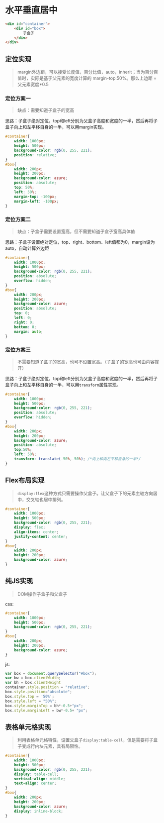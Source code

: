# 水平垂直居中

```html
<div id="container">
    <div id="box">
        子盒子
    </div>
</div>
```

## 定位实现
> margin外边距，可以接受长度值，百分比值，auto，inherit；当为百分百值时，实际是基于父元素的宽度计算的 margin-top:50%。那么上边距 = 父元素宽度*0.5
### 定位方案一

> 缺点：需要知道子盒子的宽高 

思路：子盒子绝对定位，top和left分别为父盒子高度和宽度的一半，然后再将子盒子向上和左平移自身的一半，可以用margin实现。

```css
#container{
    width: 1000px;
    height: 500px;
    background-color: rgb(0, 255, 221);
    position: relative;
}
#box{
    width: 200px;
    height: 200px;
    background-color: azure;
    position: absolute;
    top: 50%;
    left: 50%;
    margin-top: -100px;
    margin-left: -100px;
}
```

### 定位方案二

> 缺点：子盒子需要设置宽高，但不需要知道子盒子宽高具体值

思路：子盒子设置绝对定位，top、right、bottom、left值都为0，margin设为auto，自动计算外边距

```css
#container{
    width: 1000px;
    height: 500px;
    background-color: rgb(0, 255, 221);
    position: absolute;
    overflow: hidden;
}
#box{
    width: 200px;
    height: 200px;
    background-color: azure;
    position: absolute;
    top: 0;
    left: 0;
    right: 0;
    bottom: 0;
    margin: auto;
}
```

### 定位方案三

> 不需要知道子盒子的宽高，也可不设置宽高。（子盒子的宽高也可由内容撑开）

思路：子盒子绝对定位，top和left分别为父盒子高度和宽度的一半，然后再将子盒子向上和左平移自身的一半，可以用`transform`属性实现。

```css
#container{
    width: 1000px;
    height: 500px;
    background-color: rgb(0, 255, 221);
    position: absolute;
    overflow: hidden;
}
#box{
    width: 200px;
    height: 200px;
    background-color: azure;
    position: absolute;
    top:50%;
    left: 50%;
    transform: translate(-50%,-50%); /*向上和向左平移自身的一半*/
}
```

## Flex布局实现

> `display:flex`这种方式只需要操作父盒子。让父盒子下的元素主轴方向居中，交叉轴也居中排列。

```css
#container{
    width: 1000px;
    height: 500px;
    background-color: rgb(0, 255, 221);
    display: flex;
    align-items: center;
    justify-content: center;
}
#box{
    width: 200px;
    height: 200px;
    background-color: azure;
}
```

## 纯JS实现

> DOM操作子盒子和父盒子

css:

```css
#container{
    width: 1000px;
    height: 500px;
    background-color: rgb(0, 255, 221);
}
#box{
    width: 200px;
    height: 200px;
    background-color: azure;
}
```

js:

```javascript
var box = document.querySelector("#box");
var bw = box.clientWidth;
var bh = box.clientHeight
container.style.position = "relative";
box.style.position="absolute";
box.style.top = '50%';
box.style.left = "50%";
box.style.marginTop = bh*-0.5+"px";
box.style.marginLeft = bw*-0.5+ "px";
```

## 表格单元格实现

> 利用表格单元格特性，设置父盒子`display:table-cell`，但是需要将子盒子变成行内块元素，具有局限性。

```css
#container{
    width: 1000px;
    height: 500px;
    background-color: rgb(0, 255, 221);
    display: table-cell;
    vertical-align: middle;
    text-align: center;
}
#box{
    width: 200px;
    height: 200px;
    background-color: azure;
    display: inline-block;
}
```

